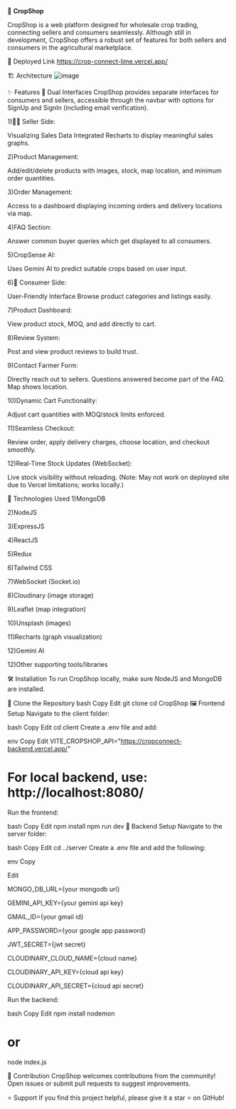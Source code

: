 🌾 **CropShop**

CropShop is a web platform designed for wholesale crop trading, connecting sellers and consumers seamlessly. Although still in development, CropShop offers a robust set of features for both sellers and consumers in the agricultural marketplace.

🚀 Deployed Link
https://crop-connect-lime.vercel.app/


🏗️ Architecture
![image](https://github.com/user-attachments/assets/44edd145-2806-4e74-8e18-d71a4d0ee723)

✨ Features
🔁 Dual Interfaces
CropShop provides separate interfaces for consumers and sellers, accessible through the navbar with options for SignUp and SignIn (including email verification).

1)👨‍🌾 Seller Side:

Visualizing Sales Data
Integrated Recharts to display meaningful sales graphs.

2)Product Management:

Add/edit/delete products with images, stock, map location, and minimum order quantities.

3)Order Management:

Access to a dashboard displaying incoming orders and delivery locations via map.

4)FAQ Section:

Answer common buyer queries which get displayed to all consumers.

5)CropSense AI:

Uses Gemini AI to predict suitable crops based on user input.

6)🛒 Consumer Side:

User-Friendly Interface
Browse product categories and listings easily.

7)Product Dashboard:

View product stock, MOQ, and add directly to cart.

8)Review System:

Post and view product reviews to build trust.

9)Contact Farmer Form:

Directly reach out to sellers. Questions answered become part of the FAQ. Map shows location.

10)Dynamic Cart Functionality:

Adjust cart quantities with MOQ/stock limits enforced.

11)Seamless Checkout:

Review order, apply delivery charges, choose location, and checkout smoothly.

12)Real-Time Stock Updates (WebSocket):

Live stock visibility without reloading. (Note: May not work on deployed site due to Vercel limitations; works locally.)

🧰 Technologies Used
1)MongoDB

2)NodeJS

3)ExpressJS

4)ReactJS

5)Redux

6)Tailwind CSS

7)WebSocket (Socket.io)

8)Cloudinary (image storage)

9)Leaflet (map integration)

10)Unsplash (images)

11)Recharts (graph visualization)

12)Gemini AI

12)Other supporting tools/libraries

🛠️ Installation
To run CropShop locally, make sure NodeJS and MongoDB are installed.

📁 Clone the Repository
bash
Copy
Edit
git clone <repository-url>
cd CropShop
🖼️ Frontend Setup
Navigate to the client folder:

bash
Copy
Edit
cd client
Create a .env file and add:

env
Copy
Edit
VITE_CROPSHOP_API="https://cropconnect-backend.vercel.app/"
# For local backend, use: http://localhost:8080/
Run the frontend:

bash
Copy
Edit
npm install
npm run dev
🔧 Backend Setup
Navigate to the server folder:

bash
Copy
Edit
cd ../server
Create a .env file and add the following:

env
Copy

Edit

MONGO_DB_URL={your mongodb url}

GEMINI_API_KEY={your gemini api key}

GMAIL_ID={your gmail id}

APP_PASSWORD={your google app password}

JWT_SECRET={jwt secret}

CLOUDINARY_CLOUD_NAME={cloud name}

CLOUDINARY_API_KEY={cloud api key}

CLOUDINARY_API_SECRET={cloud api secret}

Run the backend:

bash
Copy
Edit
npm install
nodemon
# or

node index.js


🤝 Contribution
CropShop welcomes contributions from the community!
Open issues or submit pull requests to suggest improvements.


⭐ Support
If you find this project helpful, please give it a star ⭐ on GitHub!




